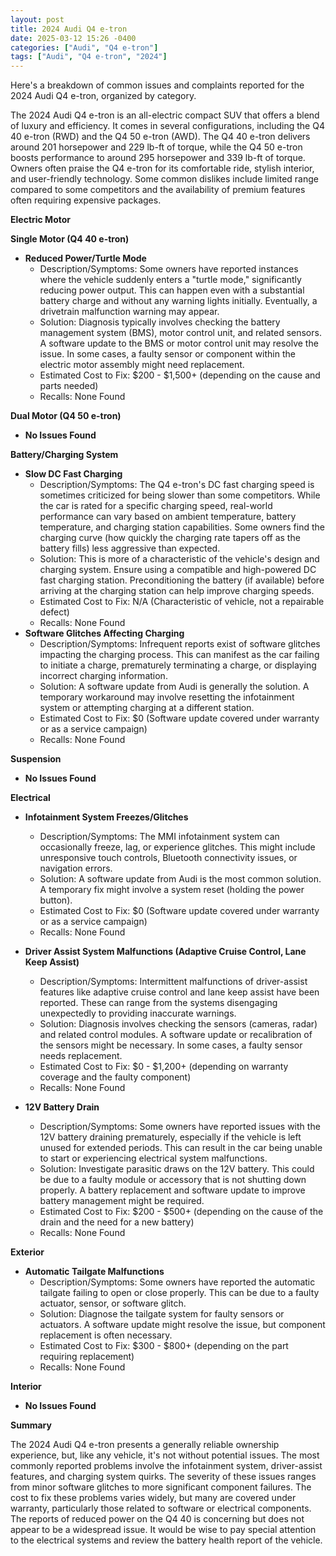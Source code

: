 ```yaml
---
layout: post
title: 2024 Audi Q4 e-tron
date: 2025-03-12 15:26 -0400
categories: ["Audi", "Q4 e-tron"]
tags: ["Audi", "Q4 e-tron", "2024"]
---
```

Here's a breakdown of common issues and complaints reported for the 2024 Audi Q4 e-tron, organized by category.

The 2024 Audi Q4 e-tron is an all-electric compact SUV that offers a blend of luxury and efficiency. It comes in several configurations, including the Q4 40 e-tron (RWD) and the Q4 50 e-tron (AWD). The Q4 40 e-tron delivers around 201 horsepower and 229 lb-ft of torque, while the Q4 50 e-tron boosts performance to around 295 horsepower and 339 lb-ft of torque.  Owners often praise the Q4 e-tron for its comfortable ride, stylish interior, and user-friendly technology. Some common dislikes include limited range compared to some competitors and the availability of premium features often requiring expensive packages.

**Electric Motor**

**Single Motor (Q4 40 e-tron)**
* **Reduced Power/Turtle Mode**
    * Description/Symptoms: Some owners have reported instances where the vehicle suddenly enters a "turtle mode," significantly reducing power output. This can happen even with a substantial battery charge and without any warning lights initially.  Eventually, a drivetrain malfunction warning may appear.
    * Solution: Diagnosis typically involves checking the battery management system (BMS), motor control unit, and related sensors. A software update to the BMS or motor control unit may resolve the issue. In some cases, a faulty sensor or component within the electric motor assembly might need replacement.
    * Estimated Cost to Fix: $200 - $1,500+ (depending on the cause and parts needed)
    * Recalls: None Found

**Dual Motor (Q4 50 e-tron)**
* **No Issues Found**

**Battery/Charging System**

* **Slow DC Fast Charging**
    * Description/Symptoms: The Q4 e-tron's DC fast charging speed is sometimes criticized for being slower than some competitors.  While the car is rated for a specific charging speed, real-world performance can vary based on ambient temperature, battery temperature, and charging station capabilities.  Some owners find the charging curve (how quickly the charging rate tapers off as the battery fills) less aggressive than expected.
    * Solution: This is more of a characteristic of the vehicle's design and charging system. Ensure using a compatible and high-powered DC fast charging station. Preconditioning the battery (if available) before arriving at the charging station can help improve charging speeds.
    * Estimated Cost to Fix: N/A (Characteristic of vehicle, not a repairable defect)
    * Recalls: None Found
* **Software Glitches Affecting Charging**
    * Description/Symptoms: Infrequent reports exist of software glitches impacting the charging process.  This can manifest as the car failing to initiate a charge, prematurely terminating a charge, or displaying incorrect charging information.
    * Solution: A software update from Audi is generally the solution.  A temporary workaround may involve resetting the infotainment system or attempting charging at a different station.
    * Estimated Cost to Fix: $0 (Software update covered under warranty or as a service campaign)
    * Recalls: None Found

**Suspension**

*   **No Issues Found**

**Electrical**

*   **Infotainment System Freezes/Glitches**
    *   Description/Symptoms: The MMI infotainment system can occasionally freeze, lag, or experience glitches. This might include unresponsive touch controls, Bluetooth connectivity issues, or navigation errors.
    *   Solution: A software update from Audi is the most common solution. A temporary fix might involve a system reset (holding the power button).
    *   Estimated Cost to Fix: $0 (Software update covered under warranty or as a service campaign)
    * Recalls: None Found

*   **Driver Assist System Malfunctions (Adaptive Cruise Control, Lane Keep Assist)**
    *   Description/Symptoms: Intermittent malfunctions of driver-assist features like adaptive cruise control and lane keep assist have been reported. These can range from the systems disengaging unexpectedly to providing inaccurate warnings.
    *   Solution: Diagnosis involves checking the sensors (cameras, radar) and related control modules. A software update or recalibration of the sensors might be necessary. In some cases, a faulty sensor needs replacement.
    *   Estimated Cost to Fix: $0 - $1,200+ (depending on warranty coverage and the faulty component)
    *   Recalls: None Found

*   **12V Battery Drain**
    *   Description/Symptoms: Some owners have reported issues with the 12V battery draining prematurely, especially if the vehicle is left unused for extended periods. This can result in the car being unable to start or experiencing electrical system malfunctions.
    *   Solution: Investigate parasitic draws on the 12V battery. This could be due to a faulty module or accessory that is not shutting down properly. A battery replacement and software update to improve battery management might be required.
    *   Estimated Cost to Fix: $200 - $500+ (depending on the cause of the drain and the need for a new battery)
    *   Recalls: None Found

**Exterior**

*   **Automatic Tailgate Malfunctions**
    *   Description/Symptoms: Some owners have reported the automatic tailgate failing to open or close properly. This can be due to a faulty actuator, sensor, or software glitch.
    *   Solution: Diagnose the tailgate system for faulty sensors or actuators. A software update might resolve the issue, but component replacement is often necessary.
    *   Estimated Cost to Fix: $300 - $800+ (depending on the part requiring replacement)
    * Recalls: None Found

**Interior**

*   **No Issues Found**

**Summary**

The 2024 Audi Q4 e-tron presents a generally reliable ownership experience, but, like any vehicle, it's not without potential issues. The most commonly reported problems involve the infotainment system, driver-assist features, and charging system quirks. The severity of these issues ranges from minor software glitches to more significant component failures. The cost to fix these problems varies widely, but many are covered under warranty, particularly those related to software or electrical components. The reports of reduced power on the Q4 40 is concerning but does not appear to be a widespread issue. It would be wise to pay special attention to the electrical systems and review the battery health report of the vehicle.

